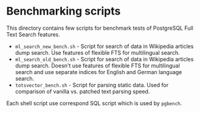 # Benchmarking scripts

This directory contains few scripts for benchmark tests of PostgreSQL Full Text Search features.

* `ml_search_new_bench.sh` - Script for search of data in Wikipedia articles dump search. Use features of flexible FTS for multilingual search.
* `ml_search_old_bench.sh` - Script for search of data in Wikipedia articles dump search. Doesn't use features of flexible FTS for multilingual search and use separate indices for English and German language search.
* `totsvector_bench.sh` - Script for parsing static data. Used for comparison of vanilla vs. patched text parsing speed.

Each shell script use correspond SQL script which is used by `pgbench`.

